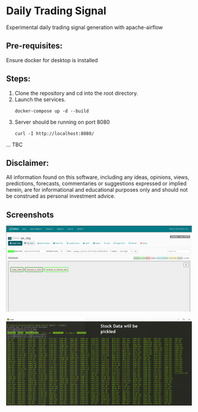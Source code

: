 # Daily Trading Signal

Experimental daily trading signal generation with apache-airflow

## Pre-requisites:
Ensure docker for desktop is installed


## Steps:

1. Clone the repository and cd into the root directory.
2. Launch the services.
    ```
    docker-compose up -d --build
    ```
3. Server should be running on port 8080
    ```
    curl -I http://localhost:8080/
    ```
... TBC   

## Disclaimer:
All information found on this software, including any ideas, opinions, views, predictions, forecasts, commentaries or suggestions expressed or implied herein, are for informational and educational purposes only and should not be construed as personal investment advice.


## Screenshots
![airflow-dashboard](img/airflow_workflow.PNG?raw=true)

![airflow-pickles](img/pickles.PNG?raw=true)
